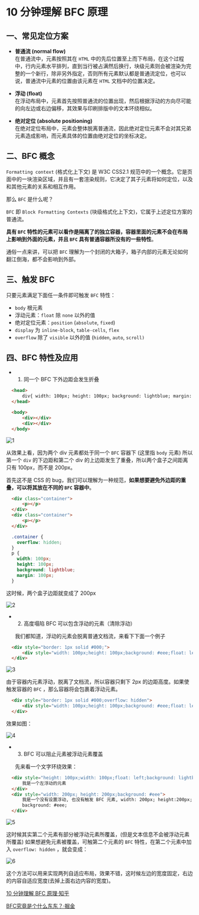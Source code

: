 <!--
 * @Description: css文件夹
 * @Author: xiehuaqiang
 * @FilePath: /kaka-blog/src/docs/kaka/css/10分钟了解BFC.md
 * @Date: 2021-10-08 16:32:39
 * @LastEditTime: 2022-10-19 14:56:29
-->

# 10 分钟理解 BFC 原理

## 一、常见定位方案

* **普通流 (normal flow)**  
  在普通流中，元素按照其在 `HTML` 中的先后位置至上而下布局，在这个过程中，行内元素水平排列，直到当行被占满然后换行，块级元素则会被渲染为完整的一个新行，除非另外指定，否则所有元素默认都是普通流定位，也可以说，普通流中元素的位置由该元素在 `HTML` 文档中的位置决定。

* **浮动 (float)**  
  在浮动布局中，元素首先按照普通流的位置出现，然后根据浮动的方向尽可能的向左边或右边偏移，其效果与印刷排版中的文本环绕相似。

* **绝对定位 (absolute positioning)**  
  在绝对定位布局中，元素会整体脱离普通流，因此绝对定位元素不会对其兄弟元素造成影响，而元素具体的位置由绝对定位的坐标决定。

## 二、BFC 概念

`Formatting context` (格式化上下文) 是 W3C CSS2.1 规范中的一个概念。它是页面中的一块渲染区域，并且有一套渲染规则，它决定了其子元素将如何定位，以及和其他元素的关系和相互作用。

那么 `BFC` 是什么呢？

`BFC` 即 `Block Formatting Contexts` (块级格式化上下文)，它属于上述定位方案的普通流。

**具有 `BFC` 特性的元素可以看作是隔离了的独立容器，容器里面的元素不会在布局上影响到外面的元素，并且 `BFC` 具有普通容器所没有的一些特性**。

通俗一点来讲，可以把 `BFC` 理解为一个封闭的大箱子，箱子内部的元素无论如何翻江倒海，都不会影响到外部。

## 三、触发 BFC

只要元素满足下面任一条件即可触发 `BFC` 特性：

* `body` 根元素
* 浮动元素：`float` 除 `none` 以外的值
* 绝对定位元素：`position` (`absolute`,   `fixed`)
* `display` 为 `inline-block`,   `table-cells`,   `flex`
* `overflow` 除了 `visible` 以外的值 (`hidden`,   `auto`,   `scroll)`

## 四、BFC 特性及应用

* 1. 同一个 BFC 下外边距会发生折叠

  

```html
  <head>
      div{ width: 100px; height: 100px; background: lightblue; margin: 100px; }
  </head>

  <body>
      <div></div>
      <div></div>
  </body>
```

![1](https://user-images.githubusercontent.com/24952644/136523920-aad1dafa-93a8-4500-8aad-cdb45f49921b.png)

  从效果上看，因为两个 div 元素都处于同一个 `BFC` 容器下 (这里指 `body` 元素) 所以第一个 `div` 的下边距和第二个 div 的上边距发生了重叠，所以两个盒子之间距离只有 100px，而不是 200px。

  首先这不是 CSS 的 bug，我们可以理解为一种规范，**如果想要避免外边距的重叠，可以将其放在不同的 `BFC` 容器中**。

```html
  <div class="container">
      <p></p>
  </div>
  <div class="container">
      <p></p>
  </div>
```

```scss
  .container {
    overflow: hidden;
  }
  p {
    width: 100px;
    height: 100px;
    background: lightblue;
    margin: 100px;
  }
  ```

  这时候，两个盒子边距就变成了 200px

![2](https://user-images.githubusercontent.com/24952644/136524162-78e5322c-be14-4ff8-b409-dcb7785e7589.png)

* 2. 高度塌陷 BFC 可以包含浮动的元素（清除浮动）

  我们都知道，浮动的元素会脱离普通文档流，来看下下面一个例子

```html
  <div style="border: 1px solid #000;">
      <div style="width: 100px;height: 100px;background: #eee;float: left;"></div>
  </div>
```

![3](https://user-images.githubusercontent.com/24952644/136524282-db866da7-4dd5-495b-9546-031add1e7ee0.png)

  由于容器内元素浮动，脱离了文档流，所以容器只剩下 2px 的边距高度。如果使触发容器的 `BFC` ，那么容器将会包裹着浮动元素。

```html
  <div style="border: 1px solid #000;overflow: hidden">
      <div style="width: 100px;height: 100px;background: #eee;float: left;"></div>
  </div>
```

  效果如图：

![4](https://user-images.githubusercontent.com/24952644/136524400-e9c43c69-6c54-4e5e-ac56-ec0277d554e3.png)

* 3. BFC 可以阻止元素被浮动元素覆盖

  先来看一个文字环绕效果：

```html
  <div style="height: 100px;width: 100px;float: left;background: lightblue">
      我是一个左浮动的元素
  </div>
  <div style="width: 200px; height: 200px;background: #eee">
      我是一个没有设置浮动, 也没有触发 BFC 元素, width: 200px; height:200px;
      background: #eee;
  </div>
```

![5](https://user-images.githubusercontent.com/24952644/136524538-664837e8-0809-4c6d-8151-d75cc6264395.png)

  这时候其实第二个元素有部分被浮动元素所覆盖，(但是文本信息不会被浮动元素所覆盖) 如果想避免元素被覆盖，可触第二个元素的 `BFC` 特性，在第二个元素中加入 `overflow: hidden` ，就会变成：

![6](https://user-images.githubusercontent.com/24952644/136524583-f99aaaf7-0d98-4722-a041-ee2d4920c808.png)

  这个方法可以用来实现两列自适应布局，效果不错，这时候左边的宽度固定，右边的内容自适应宽度(去掉上面右边内容的宽度)。

[10 分钟理解 BFC 原理·知乎](https://zhuanlan.zhihu.com/p/25321647)

[BFC究竟是个什么东东？·掘金](https://juejin.cn/post/6844903943424704525)
